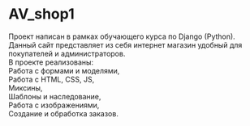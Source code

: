 # AV_shop1
Проект написан в рамках обучающего курса по Django (Python).<br>
Данный сайт представляет из себя интернет магазин удобный для покупателей и администраторов.<br>
В проекте реализованы:<br>
Работа с формами и моделями,<br>
Работа с HTML, CSS, JS,<br>
Миксины,<br>
Шаблоны и наследование,<br>
Работа с изображениями,<br>
Создание и обработка заказов.
